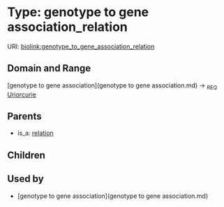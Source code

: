 
# Type: genotype to gene association_relation




URI: [biolink:genotype_to_gene_association_relation](https://w3id.org/biolink/vocab/genotype_to_gene_association_relation)


## Domain and Range

[genotype to gene association](genotype to gene association.md) ->  <sub>REQ</sub> [Uriorcurie](type/Uriorcurie.md)

## Parents

 *  is_a: [relation](relation.md)

## Children


## Used by

 * [genotype to gene association](genotype to gene association.md)
